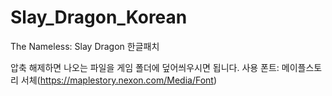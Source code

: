 # Slay_Dragon_Korean
The Nameless: Slay Dragon 한글패치

압축 해제하면 나오는 파일을 게임 폴더에 덮어씌우시면 됩니다.
사용 폰트: 메이플스토리 서체(https://maplestory.nexon.com/Media/Font)

